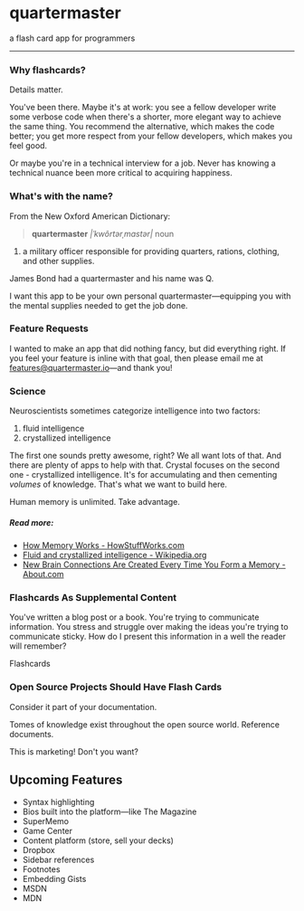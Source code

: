 quartermaster
=============

a flash card app for programmers

- - -

### Why flashcards?

Details matter.

You've been there. Maybe it's at work: you see a fellow developer write some verbose code when there's a shorter, more elegant way to achieve the same thing. You recommend the alternative, which makes the code better; you get more respect from your fellow developers, which makes you feel good.

Or maybe you're in a technical interview for a job. Never has knowing a technical nuance been more critical to acquiring happiness.

### What's with the name?

From the New Oxford American Dictionary:

> **quartermaster** *|ˈkwôrtərˌmastər|*
  noun
  1. a military officer responsible for providing quarters, rations, clothing, and other supplies.

James Bond had a quartermaster and his name was Q.

I want this app to be your own personal quartermaster—equipping you with the mental supplies needed to get the job done.

### Feature Requests

I wanted to make an app that did nothing fancy, but did everything right. If you feel your feature is inline with that goal, then please email me at features@quartermaster.io—and thank you!

### Science

Neuroscientists sometimes categorize intelligence into two factors:

1. fluid intelligence
2. crystallized intelligence

The first one sounds pretty awesome, right? We all want lots of that. And there are plenty of apps to help with that. Crystal focuses on the second one - crystallized intelligence. It's for accumulating and then cementing *volumes* of knowledge. That's what we want to build here.

Human memory is unlimited. Take advantage.

##### Read more:

- [How Memory Works - HowStuffWorks.com](http://science.howstuffworks.com/life/inside-the-mind/human-brain/human-memory2.htm)
- [Fluid and crystallized intelligence - Wikipedia.org](http://en.wikipedia.org/wiki/Fluid_and_crystallized_intelligence)
- [New Brain Connections Are Created Every Time You Form a Memory - About.com](http://psychology.about.com/od/memory/ss/ten-facts-about-memory_9.htm)

### Flashcards As Supplemental Content

You've written a blog post or a book. You're trying to communicate information. You stress and struggle over making the ideas you're trying to communicate sticky. How do I present this information in a well the reader will remember?

Flashcards

### Open Source Projects Should Have Flash Cards

Consider it part of your documentation.

Tomes of knowledge exist throughout the open source world. Reference documents.

This is marketing! Don't you want?

## Upcoming Features

- Syntax highlighting
- Bios built into the platform—like The Magazine
- SuperMemo
- Game Center
- Content platform (store, sell your decks)
- Dropbox
- Sidebar references
- Footnotes
- Embedding Gists
- MSDN
- MDN
